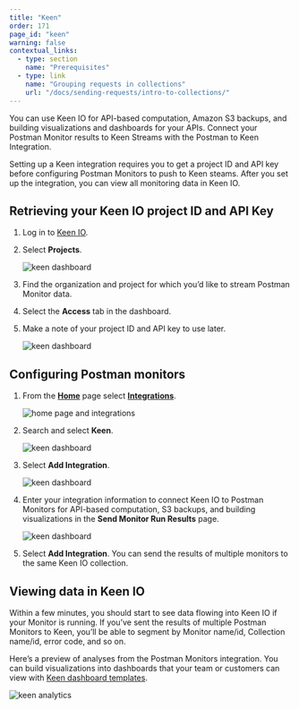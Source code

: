 ```yaml
---
title: "Keen"
order: 171
page_id: "keen"
warning: false
contextual_links:
  - type: section
    name: "Prerequisites"
  - type: link
    name: "Grouping requests in collections"
    url: "/docs/sending-requests/intro-to-collections/"
---
```


You can use Keen IO for API-based computation, Amazon S3 backups, and building visualizations and dashboards for your APIs. Connect your Postman Monitor results to Keen Streams with the Postman to Keen Integration.

Setting up a Keen integration requires you to get a project ID and API key before configuring Postman Monitors to push to Keen steams. After you set up the integration, you can view all monitoring data in Keen IO.

## Retrieving your Keen IO project ID and API Key

1. Log in to [Keen IO](https://keen.io/users/login/).
1. Select **Projects**.

    ![keen dashboard](https://assets.postman.com/postman-docs/keen-projects.jpg)
1. Find the organization and project for which you’d like to stream Postman Monitor data.
1. Select the **Access** tab in the dashboard.
1. Make a note of your project ID and API key to use later.

    ![keen dashboard](https://assets.postman.com/postman-docs/keen-write-key.jpg)

## Configuring Postman monitors

1. From the **[Home](https://go.postman.co/home)** page select **[Integrations](https://go.postman.co/integrations)**.

    ![home page and integrations](https://assets.postman.com/postman-docs/home-integrations.jpg)

1. Search and select **Keen**.

    ![keen dashboard](https://assets.postman.com/postman-docs/keen-search-all.jpg)

1. Select **Add Integration**.

    ![keen dashboard](https://assets.postman.com/postman-docs/keen-add-integration.jpg)

1. Enter your integration information to connect Keen IO to Postman Monitors for API-based computation, S3 backups, and building visualizations in the **Send Monitor Run Results** page.

    ![keen dashboard](https://assets.postman.com/postman-docs/keen-add-integration-configuration.jpg)

1. Select **Add Integration**. You can send the results of multiple monitors to the same Keen IO collection.

## Viewing data in Keen IO

Within a few minutes, you should start to see data flowing into Keen IO if your Monitor is running. If you’ve sent the results of multiple Postman Monitors to Keen, you’ll be able to segment by Monitor name/id, Collection name/id, error code, and so on.

Here’s a preview of analyses from the Postman Monitors integration. You can build visualizations into dashboards that your team or customers can view with [Keen dashboard templates](https://keen.io/docs/visualize/data-visualization-library/create-dashboard/).

![keen analytics](https://assets.postman.com/postman-docs/keen_dashboard2.jpg)
